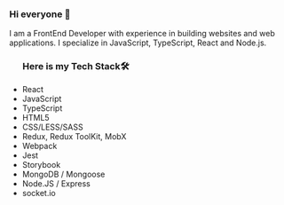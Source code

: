 ### Hi everyone 👋
I am a FrontEnd Developer with experience in building websites and web applications. I specialize in JavaScript, TypeScript, React and Node.js. 

<!-- <img src="https://github-readme-stats.vercel.app/api?username=aizana1&&show_icons=true&title_color=ffffff&icon_color=bb2acf&text_color=daf7dc&bg_color=151515">
 -->
<ul><h3>Here is my Tech Stack🛠</h3>
 <li>React</li>
 <li>JavaScript</li>
 <li>TypeScript</li>
 <li>HTML5</li>
<li>CSS/LESS/SASS</li>
<li>Redux, Redux ToolKit, MobX</li>
<li>Webpack</li>
<li>Jest</li>
<li>Storybook</li>
<li>MongoDB / Mongoose</li>
<li>Node.JS / Express</li>
 <li>socket.io</li>
  </ul>
